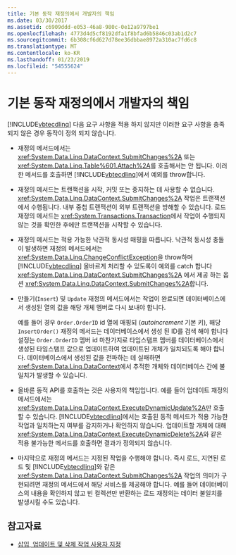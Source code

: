 ```yaml
---
title: 기본 동작 재정의에서 개발자의 책임
ms.date: 03/30/2017
ms.assetid: c6909ddd-e053-46a8-980c-0e12a9797be1
ms.openlocfilehash: 4773d4d5cf8192dfa1f8bfad6b5846c03ab1d2c7
ms.sourcegitcommit: 6b308cf6d627d78ee36dbbae8972a310ac7fd6c8
ms.translationtype: MT
ms.contentlocale: ko-KR
ms.lasthandoff: 01/23/2019
ms.locfileid: "54555624"
---
```

# <a name="responsibilities-of-the-developer-in-overriding-default-behavior"></a>기본 동작 재정의에서 개발자의 책임
[!INCLUDE[vbtecdlinq](../../../../../../includes/vbtecdlinq-md.md)] 다음 요구 사항을 적용 하지 않지만 이러한 요구 사항을 충족 되지 않은 경우 동작이 정의 되지 않습니다.  
  
-   재정의 메서드에서는 <xref:System.Data.Linq.DataContext.SubmitChanges%2A> 또는 <xref:System.Data.Linq.Table%601.Attach%2A>를 호출해서는 안 됩니다. 이러한 메서드를 호출하면 [!INCLUDE[vbtecdlinq](../../../../../../includes/vbtecdlinq-md.md)]에서 예외를 throw합니다.  
  
-   재정의 메서드는 트랜잭션을 시작, 커밋 또는 중지하는 데 사용할 수 없습니다. <xref:System.Data.Linq.DataContext.SubmitChanges%2A> 작업은 트랜잭션에서 수행됩니다. 내부 중첩 트랜잭션이 외부 트랜잭션을 방해할 수 있습니다. 로드 재정의 메서드는 <xref:System.Transactions.Transaction>에서 작업이 수행되지 않는 것을 확인한 후에만 트랜잭션을 시작할 수 있습니다.  
  
-   재정의 메서드는 적용 가능한 낙관적 동시성 매핑을 따릅니다. 낙관적 동시성 충돌이 발생하면 재정의 메서드에서는 <xref:System.Data.Linq.ChangeConflictException>을 throw하며 [!INCLUDE[vbtecdlinq](../../../../../../includes/vbtecdlinq-md.md)] 올바르게 처리할 수 있도록이 예외를 catch 합니다 <xref:System.Data.Linq.DataContext.SubmitChanges%2A> 에서 제공 하는 옵션 <xref:System.Data.Linq.DataContext.SubmitChanges%2A>합니다.  
  
-   만들기(`Insert`) 및 `Update` 재정의 메서드에서는 작업이 완료되면 데이터베이스에서 생성된 열의 값을 해당 개체 멤버로 다시 보내야 합니다.  
  
     예를 들어 경우 `Order.OrderID` id 열에 매핑되 (*autoincrement* 기본 키), 해당 `InsertOrder()` 재정의 메서드는 데이터베이스에서 생성 된 ID를 검색 해야 합니다 설정는 `Order.OrderID` 멤버 id 마찬가지로 타임스탬프 멤버를 데이터베이스에서 생성된 타임스탬프 값으로 업데이트하여 업데이트된 개체가 일치되도록 해야 합니다. 데이터베이스에서 생성된 값을 전파하는 데 실패하면 <xref:System.Data.Linq.DataContext>에서 추적한 개체와 데이터베이스 간에 불일치가 발생할 수 있습니다.  
  
-   올바른 동적 API를 호출하는 것은 사용자의 책임입니다. 예를 들어 업데이트 재정의 메서드에서는 <xref:System.Data.Linq.DataContext.ExecuteDynamicUpdate%2A>만 호출할 수 있습니다. [!INCLUDE[vbtecdlinq](../../../../../../includes/vbtecdlinq-md.md)]에서는 호출된 동적 메서드가 적용 가능한 작업과 일치하는지 여부를 감지하거나 확인하지 않습니다. 업데이트할 개체에 대해 <xref:System.Data.Linq.DataContext.ExecuteDynamicDelete%2A>와 같은 적용 불가능한 메서드를 호출하면 결과가 정의되지 않습니다.  
  
-   마지막으로 재정의 메서드는 지정된 작업을 수행해야 합니다. 즉시 로드, 지연된 로드 및 [!INCLUDE[vbtecdlinq](../../../../../../includes/vbtecdlinq-md.md)]와 같은 <xref:System.Data.Linq.DataContext.SubmitChanges%2A> 작업의 의미가 구현되려면 재정의 메서드에서 해당 서비스를 제공해야 합니다. 예를 들어 데이터베이스의 내용을 확인하지 않고 빈 컬렉션만 반환하는 로드 재정의는 데이터 불일치를 발생시킬 수도 있습니다.  
  
## <a name="see-also"></a>참고자료
- [삽입, 업데이트 및 삭제 작업 사용자 지정](../../../../../../docs/framework/data/adonet/sql/linq/customizing-insert-update-and-delete-operations.md)
